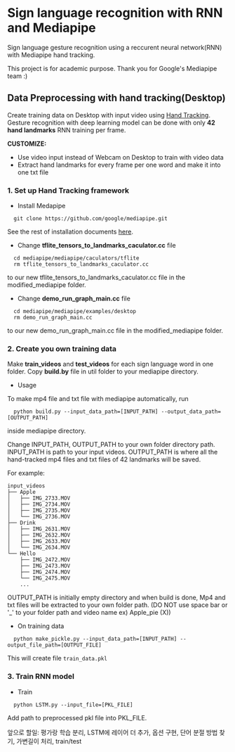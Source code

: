 # Sign language recognition with RNN and Mediapipe
Sign language gesture recognition using a reccurent neural network(RNN) with Mediapipe hand tracking. 

This project is for academic purpose. Thank you for Google's Mediapipe team :)

## Data Preprocessing with hand tracking(Desktop)
Create training data on Desktop with input video using [Hand Tracking](https://github.com/google/mediapipe/blob/master/mediapipe/docs/hand_tracking_mobile_gpu.md).
Gesture recognition with deep learning model can be done with only **42 hand landmarks** RNN training per frame.

**CUSTOMIZE:**
- Use video input instead of Webcam on Desktop to train with video data
- Extract hand landmarks for every frame per one word and make it into one txt file

### 1. Set up Hand Tracking framework
* Install Medapipe
```shell
  git clone https://github.com/google/mediapipe.git
```
See the rest of installation documents [here](https://mediapipe.readthedocs.io/en/latest/install.html).
* Change **tflite_tensors_to_landmarks_caculator.cc** file
```shell
  cd mediapipe/mediapipe/caculators/tflite
  rm tflite_tensors_to_landmarks_caculator.cc
```
to our new tflite_tensors_to_landmarks_caculator.cc file in the modified_mediapipe folder.

* Change **demo_run_graph_main.cc** file 
```shell
  cd mediapipe/mediapipe/examples/desktop
  rm demo_run_graph_main.cc
```
to our new demo_run_graph_main.cc file in the modified_mediapipe folder.

### 2. Create you own training data
Make **train_videos** and **test_videos** for each sign language word in one folder. Copy **build.by** file in util folder to your mediapipe directory.
* Usage

To make mp4 file and txt file with mediapipe automatically, run
```shell
  python build.py --input_data_path=[INPUT_PATH] --output_data_path=[OUTPUT_PATH]
```
inside mediapipe directory.

Change INPUT_PATH, OUTPUT_PATH to your own folder directory path. INPUT_PATH is path to your input videos. OUTPUT_PATH is where all the hand-tracked mp4 files and txt files of 42 landmarks will be saved.

For example:
```shell
input_videos
├── Apple
│   ├── IMG_2733.MOV
│   ├── IMG_2734.MOV
│   ├── IMG_2735.MOV
│   └── IMG_2736.MOV
├── Drink
│   ├── IMG_2631.MOV
│   ├── IMG_2632.MOV
│   ├── IMG_2633.MOV
│   └── IMG_2634.MOV
└── Hello
    ├── IMG_2472.MOV
    ├── IMG_2473.MOV
    ├── IMG_2474.MOV
    └── IMG_2475.MOV
    ...
```
OUTPUT_PATH is initially empty directory and when build is done, Mp4 and txt files will be extracted to your own folder path. (DO NOT use space bar or '_' to your folder path and video name ex) Apple_pie (X))

* On training data
```shell
  python make_pickle.py --input_data_path=[INPUT_PATH] --output_file_path=[OUTPUT_FILE]
```
This will create file `train_data.pkl`

### 3. Train RNN model

* Train
```shell
  python LSTM.py --input_file=[PKL_FILE]
```
Add path to preprocessed pkl file into PKL_FILE.


앞으로 할일: 평가랑 학습 분리, LSTM에 레이어 더 추가, 옵션 구현, 단어 분절 방법 찾기, 가변길이 처리, train/test 








